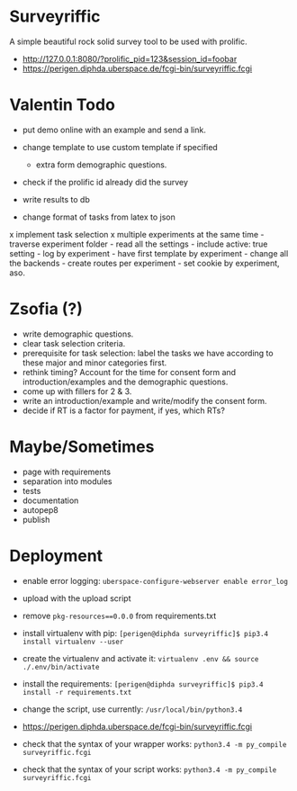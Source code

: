 # Surveyriffic

A simple beautiful rock solid survey tool to be used with prolific.

 - <http://127.0.0.1:8080/?prolific_pid=123&session_id=foobar>
 - <https://perigen.diphda.uberspace.de/fcgi-bin/surveyriffic.fcgi>

# Valentin Todo

 - put demo online with an example and send a link.

 - change template to use custom template if specified
     - extra form demographic questions.
 - check if the prolific id already did the survey
 - write results to db
 - change format of tasks from latex to json

 x implement task selection
 x multiple experiments at the same time
     - traverse experiment folder
         - read all the settings
         - include active: true setting
         - log by experiment
         - have first template by experiment
     - change all the backends
         - create routes per experiment
         - set cookie by experiment, aso.

# Zsofia (?)

- write demographic questions.
- clear task selection criteria.
- prerequisite for task selection: label the tasks we have according to these major and minor categories first.
- rethink timing? Account for the time for consent form and introduction/examples and the demographic questions.
- come up with fillers for 2 & 3.
- write an introduction/example and write/modify the consent form.
- decide if RT is a factor for payment, if yes, which RTs?

# Maybe/Sometimes

 - page with requirements
 - separation into modules
 - tests
 - documentation
 - autopep8
 - publish

# Deployment

 - enable error logging: ``uberspace-configure-webserver enable error_log``
 - upload with the upload script
 - remove ``pkg-resources==0.0.0`` from requirements.txt
 - install virtualenv with pip: ``[perigen@diphda surveyriffic]$ pip3.4 install virtualenv --user``
 - create the virtualenv and activate it: ``virtualenv .env && source ./.env/bin/activate``
 - install the requirements: ``[perigen@diphda surveyriffic]$ pip3.4 install -r requirements.txt``

 - change the script, use currently: ``/usr/local/bin/python3.4``
 - https://perigen.diphda.uberspace.de/fcgi-bin/surveyriffic.fcgi

 - check that the syntax of your wrapper works: ``python3.4 -m py_compile surveyriffic.fcgi``
 - check that the syntax of your script works: ``python3.4 -m py_compile surveyriffic.fcgi``

